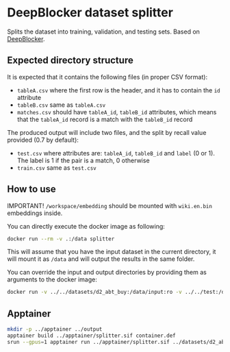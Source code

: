 # DeepBlocker dataset splitter

Splits the dataset into training, validation, and testing sets.
Based on [DeepBlocker](https://github.com/gpapadis/DLMatchers/tree/main/DeepBlocker4NewDatasets).

## Expected directory structure

It is expected that it contains the following files (in proper CSV format):

- `tableA.csv` where the first row is the header, and it has to contain the `id` attribute
- `tableB.csv` same as `tableA.csv`
- `matches.csv` should have `tableA_id`, `tableB_id` attributes, which means that the `tableA_id` record is a match with the `tableB_id` record

The produced output will include two files, and the split by recall value provided (0.7 by default):

- `test.csv` where attributes are: `tableA_id`, `tableB_id` and `label` (0 or 1). The label is 1 if the pair is a match, 0 otherwise
- `train.csv` same as `test.csv`

## How to use

IMPORTANT! `/workspace/embedding` should be mounted with `wiki.en.bin` embeddings inside.

You can directly execute the docker image as following:

```bash
docker run --rm -v .:/data splitter
```

This will assume that you have the input dataset in the current directory,
it will mount it as `/data` and will output the results in the same folder.

You can override the input and output directories by providing them as arguments to the docker image:

```bash
docker run -v ../../datasets/d2_abt_buy:/data/input:ro -v ../../test:/data/output splitter /data/input /data/output
```

## Apptainer

```bash
mkdir -p ../apptainer ../output
apptainer build ../apptainer/splitter.sif container.def
srun --gpus=1 apptainer run ../apptainer/splitter.sif ../datasets/d2_abt_buy/ ../output/ ../embedding/
```

